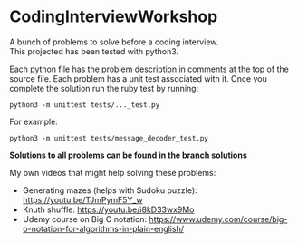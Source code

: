 # CodingInterviewWorkshop
A bunch of problems to solve before a coding interview.  
This projected has been tested with python3.

Each python file has the problem description in comments at the top of the source file. Each problem has a unit test
associated with it. Once you complete the solution run the ruby test by running:

`python3 -m unittest tests/..._test.py`

For example:

`python3 -m unittest tests/message_decoder_test.py`

**Solutions to all problems can be found in the branch solutions**

My own videos that might help solving these problems:  
* Generating mazes (helps with Sudoku puzzle): https://youtu.be/TJmPymF5Y_w
* Knuth shuffle: https://youtu.be/i8kD33wx9Mo
* Udemy course on Big O notation: https://www.udemy.com/course/big-o-notation-for-algorithms-in-plain-english/
